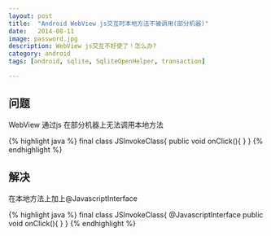 ```yaml
---
layout: post
title:  "Android WebView js交互时本地方法不被调用(部分机器)"
date:   2014-08-11
image: password.jpg
description: WebView js交互不好使了！怎么办?
category: android
tags: [android, sqlite, SqliteOpenHelper, transaction]

---
```


## 问题
WebView 通过js 在部分机器上无法调用本地方法

{% highlight java %}
final class JSInvokeClass{
    public void onClick(){
    }
}
{% endhighlight %}

## 解决
在本地方法上加上@JavascriptInterface

{% highlight java %}
final class JSInvokeClass{
    @JavascriptInterface
    public void onClick(){
    }
}
{% endhighlight %}
